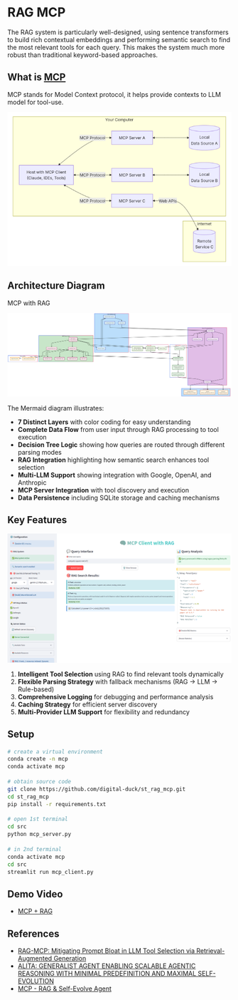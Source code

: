 # RAG MCP

The RAG system is particularly well-designed, using sentence transformers to build rich contextual embeddings and performing semantic search to find the most relevant tools for each query. This makes the system much more robust than traditional keyword-based approaches.

## What is [MCP](https://modelcontextprotocol.io/introduction)

MCP stands for Model Context protocol, it helps provide contexts to LLM model for tool-use.

![MCP Arch](./docs/mcp-arch.png)


## Architecture Diagram 

MCP with RAG

![RAG MCP Arch](./docs/st_rag_mcp-arch.png)


The Mermaid diagram illustrates:

- **7 Distinct Layers** with color coding for easy understanding
- **Complete Data Flow** from user input through RAG processing to tool execution
- **Decision Tree Logic** showing how queries are routed through different parsing modes
- **RAG Integration** highlighting how semantic search enhances tool selection
- **Multi-LLM Support** showing integration with Google, OpenAI, and Anthropic
- **MCP Server Integration** with tool discovery and execution
- **Data Persistence** including SQLite storage and caching mechanisms

## Key Features

![RAG MCP UI](./docs/st_rag_mcp_ui.png)

1. **Intelligent Tool Selection** using RAG to find relevant tools dynamically
2. **Flexible Parsing Strategy** with fallback mechanisms (RAG → LLM → Rule-based)
3. **Comprehensive Logging** for debugging and performance analysis
4. **Caching Strategy** for efficient server discovery
5. **Multi-Provider LLM Support** for flexibility and redundancy

## Setup
```bash
# create a virtual environment
conda create -n mcp
conda activate mcp

# obtain source code
git clone https://github.com/digital-duck/st_rag_mcp.git
cd st_rag_mcp
pip install -r requirements.txt

# open 1st terminal
cd src
python mcp_server.py

# in 2nd terminal
conda activate mcp
cd src
streamlit run mcp_client.py
```

## Demo Video
- [MCP + RAG](https://youtu.be/K2jgrMsgZxA)


## References

- [RAG-MCP: Mitigating Prompt Bloat in LLM Tool Selection via Retrieval-Augmented Generation](https://arxiv.org/abs/2505.03275)
- [ALITA: GENERALIST AGENT ENABLING SCALABLE AGENTIC REASONING WITH MINIMAL PREDEFINITION AND MAXIMAL SELF-EVOLUTION](https://arxiv.org/abs/2505.20286)
- [MCP - RAG & Self-Evolve Agent](https://youtu.be/ZtwN79n9dRE?si=5GYFUrX7INMxhUNM)


